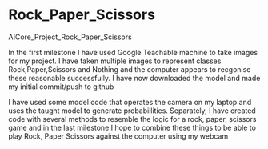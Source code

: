 # Rock_Paper_Scissors
AICore_Project_Rock_Paper_Scissors

In the first milestone I have used Google Teachable machine to take images for my project. I have taken multiple images to represent classes Rock,Paper,Scissors and Nothing and the computer appears to recgonise these reasonable successfully. I have now downloaded the model and made my initial commit/push to github

I have used some model code that operates the camera on my laptop and uses the taught model to generate probabiilities. Separately, I have created code with several methods to resemble the logic for a rock, paper, scissors game and in the last milestone I hope to combine these things to be able to play Rock, Paper Scissors against the computer using my webcam
